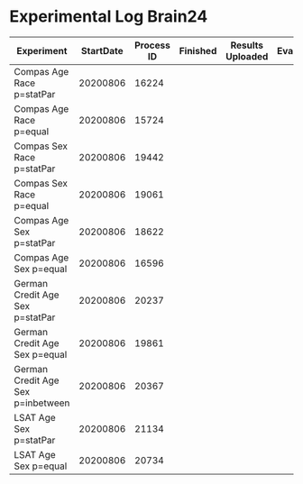 # Experimental Log Brain24

| Experiment  | StartDate  | Process ID | Finished |  Results Uploaded | Evaluated |
|---|---|---|---|---|---|
| Compas Age Race p=statPar|  20200806 | 16224  |   |||
| Compas Age Race p=equal  | 20200806  |  15724 |   |||
| Compas Sex Race p=statPar| 20200806  | 19442  |   |||
| Compas Sex Race p=equal  | 20200806  | 19061  |   |||
| Compas Age Sex p=statPar|  20200806 |  18622 |   |||
| Compas Age Sex p=equal  | 20200806  |  16596 |   |||
| German Credit Age Sex p=statPar| 20200806  | 20237  |   |||
| German Credit Age Sex p=equal  | 20200806  |  19861 |   |||
| German Credit Age Sex p=inbetween  | 20200806  | 20367  |   |||
| LSAT Age Sex p=statPar| 20200806  | 21134  |   |||
| LSAT Age Sex p=equal  | 20200806  | 20734  |   |||


